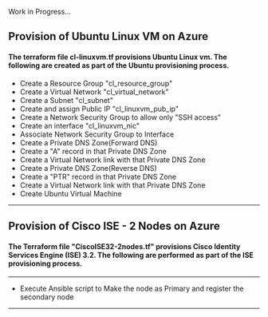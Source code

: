 Work in Progress...

## Provision of Ubuntu Linux VM on Azure
#### The terraform file cl-linuxvm.tf provisions Ubuntu Linux vm. The following are created as part of the Ubuntu provisioning process.
  * Create a Resource Group "cl_resource_group"
  * Create a Virtual Network "cl_virtual_network"
  * Create a Subnet "cl_subnet"
  * Create and assign Public IP "cl_linuxvm_pub_ip"
  * Create a Network Security Group to allow only "SSH access"
  * Create an interface "cl_linuxvm_nic"
  * Associate Network Security Group to Interface
  * Create a Private DNS Zone(Forward DNS)
  * Create a "A" record in that Private DNS Zone
  * Create a Virtual Network link with that Private DNS Zone
  * Create a Private DNS Zone(Reverse DNS)
  * Create a "PTR" record in that Private DNS Zone
  * Create a Virtual Network link with that Private DNS Zone
  * Create Ubuntu Virtual Machine
----------
## Provision of Cisco ISE - 2 Nodes on Azure
#### The Terraform file "CiscoISE32-2nodes.tf" provisions Cisco Identity Services Engine (ISE) 3.2. The following are performed as part of the ISE provisioning process.

----------
- Execute Ansible script to Make the node as Primary and register the secondary node


----------
